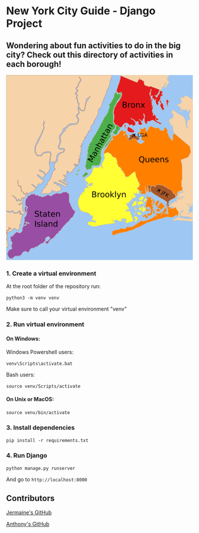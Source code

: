 # New York City Guide - Django Project

## Wondering about fun activities to do in the big city? Check out this directory of activities in each borough!

![Home Page]( New_York_City_Map.svg.png)

### 1. Create a virtual environment

At the root folder of the repository run:
```
python3 -m venv venv
```
Make sure to call your virtual environment "venv"

### 2. Run virtual environment
#### On Windows:
Windows Powershell users:
```
venv\Scripts\activate.bat
```
Bash users:
```
source venv/Scripts/activate
```
#### On Unix or MacOS:
```
source venv/bin/activate
```
### 3. Install dependencies
```
pip install -r requirements.txt
```
### 4. Run Django
```
python manage.py runserver
```
And go to `http://localhost:8000`

## Contributors 

[Jermaine's GitHub](https://github.com/Jermaine-rbg)

[Anthony's GitHub](https://github.com/ponyNYC)